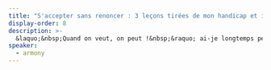 ```yaml
---
title: "S'accepter sans renoncer : 3 leçons tirées de mon handicap et influant ma pratique du web"
display-order: 8
description: >-
  &laquo;&nbsp;Quand on veut, on peut !&nbsp;&raquo; ai-je longtemps pensé… Jusqu'à ce que je ne puisse plus. Et jusqu'à ce que le verdict tombe comme une sentence en 2003 : &laquo;&nbsp;vous ne guérirez pas&nbsp;&raquo;. Pourtant, dans le même temps, le Web m'ouvrait des possibilités aussi inattendues que formidables… quand ça marchait, et quand les gens autour acceptaient de participer. En 2007, je décide de mettre mon énergie au service de l'accessibilité du Web, liant ainsi engagement personnel, militant et professionnel. De cette expérience, j'ai appris énormément, et c'est ce que j'aimerais partager lors de cette conférence.
speaker:
  - armony
---
```

